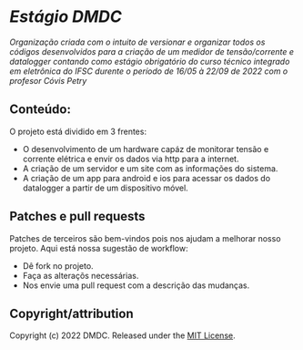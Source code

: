 # *Estágio DMDC*

*Organização criada com o intuito de versionar e organizar todos os códigos desenvolvidos para a criação de um medidor de tensão/corrente e datalogger 
contando como estágio obrigatório do curso técnico integrado em eletrônica do IFSC durente o período de 16/05 à 22/09 de 2022 com o profesor Cóvis Petry* 

## Conteúdo:

O projeto está dividido em 3 frentes: 
- O desenvolvimento de um hardware capáz de monitorar tensão e corrente elétrica e envir os dados via http para a internet.
- A criação de um servidor e um site com as informações do sistema.
- A criação de um app para android e ios para acessar os dados do datalogger a partir de um dispositivo móvel.

## Patches e pull requests

Patches de terceiros são bem-vindos pois nos ajudam a melhorar nosso projeto. Aqui está nossa sugestão de workflow:
 
* Dê fork no projeto.
* Faça as alteraçõs necessárias.
* Nos envie uma pull request com a descrição das mudanças.

## Copyright/attribution
Copyright (c) 2022 DMDC. Released under the [MIT License](https://choosealicense.com/licenses/mit/).
